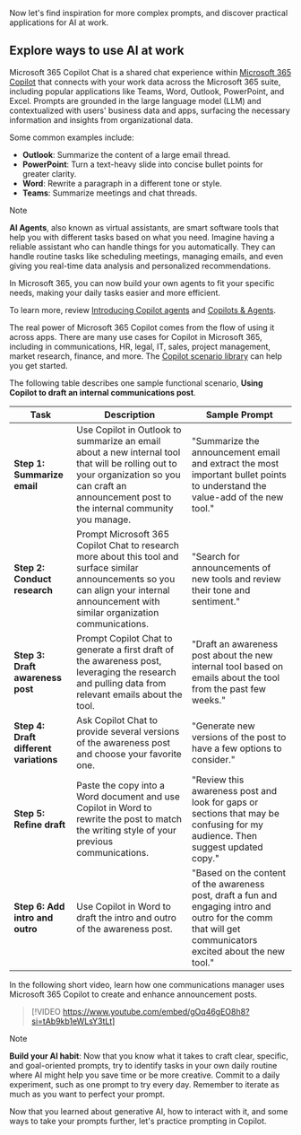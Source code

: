 Now let's find inspiration for more complex prompts, and discover practical applications for AI at work.

## Explore ways to use AI at work

Microsoft 365 Copilot Chat is a shared chat experience within [Microsoft 365 Copilot](https://www.microsoft.com/microsoft-365/copilot/copilot-for-work?azure-portal=true) that connects with your work data across the Microsoft 365 suite, including popular applications like Teams, Word, Outlook, PowerPoint, and Excel. Prompts are grounded in the large language model (LLM) and contextualized with users' business data and apps, surfacing the necessary information and insights from organizational data.

Some common examples include:

- **Outlook**: Summarize the content of a large email thread.
- **PowerPoint**: Turn a text-heavy slide into concise bullet points for greater clarity.
- **Word**: Rewrite a paragraph in a different tone or style.
- **Teams**: Summarize meetings and chat threads.

> [!NOTE]
> **AI Agents**, also known as virtual assistants, are smart software tools that help you with different tasks based on what you need. Imagine having a reliable assistant who can handle things for you automatically. They can handle routine tasks like scheduling meetings, managing emails, and even giving you real-time data analysis and personalized recommendations.
>
> In Microsoft 365, you can now build your own agents to fit your specific needs, making your daily tasks easier and more efficient.
>
> To learn more, review [Introducing Copilot agents](https://support.microsoft.com/en-us/topic/introducing-copilot-agents-943e563d-602d-40fa-bdd1-dbc83f582466#:~:text=Copilot%20agents%20are%20specialized%20AI,expanding%20their%20reach%20and%20functionality.?azure-portal=true) and [Copilots & Agents](https://www.youtube.com/watch?v=oddeD2FTCyE).

The real power of Microsoft 365 Copilot comes from the flow of using it across apps. There are many use cases for Copilot in Microsoft 365, including in communications, HR, legal, IT, sales, project management, market research, finance, and more. The [Copilot scenario library](https://adoption.microsoft.com/copilot-scenario-library?azure-portal=true) can help you get started.

The following table describes one sample functional scenario, **Using Copilot to draft an internal communications post**.

| Task | Description | Sample Prompt |
|--|--|--|
| **Step 1: Summarize email** | Use Copilot in Outlook to summarize an email about a new internal tool that will be rolling out to your organization so you can craft an announcement post to the internal community you manage. | "Summarize the announcement email and extract the most important bullet points to understand the value-add of the new tool." |
| **Step 2: Conduct research** | Prompt Microsoft 365 Copilot Chat to research more about this tool and surface similar announcements so you can align your internal announcement with similar organization communications. | "Search for announcements of new tools and review their tone and sentiment." |
| **Step 3: Draft awareness post** | Prompt Copilot Chat to generate a first draft of the awareness post, leveraging the research and pulling data from relevant emails about the tool. | "Draft an awareness post about the new internal tool based on emails about the tool from the past few weeks." |
| **Step 4: Draft different variations** | Ask Copilot Chat to provide several versions of the awareness post and choose your favorite one. | "Generate new versions of the post to have a few options to consider." |
| **Step 5: Refine draft** | Paste the copy into a Word document and use Copilot in Word to rewrite the post to match the writing style of your previous communications. | "Review this awareness post and look for gaps or sections that may be confusing for my audience. Then suggest updated copy." |
| **Step 6: Add intro and outro** | Use Copilot in Word to draft the intro and outro of the awareness post. | "Based on the content of the awareness post, draft a fun and engaging intro and outro for the comm that will get communicators excited about the new tool." |

In the following short video, learn how one communications manager uses Microsoft 365 Copilot to create and enhance announcement posts.

> [!VIDEO https://www.youtube.com/embed/gOq46gEO8h8?si=tAb9kb1eWLsY3tLt]

> [!NOTE]
> **Build your AI habit**:
> Now that you know what it takes to craft clear, specific, and goal-oriented prompts, try to identify tasks in your own daily routine where AI might help you save time or be more creative. Commit to a daily experiment, such as one prompt to try every day. Remember to iterate as much as you want to perfect your prompt.

Now that you learned about generative AI, how to interact with it, and some ways to take your prompts further, let's practice prompting in Copilot.